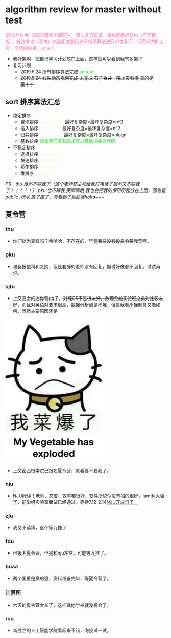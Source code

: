 # algorithm review for master without test

<font color="hotpink ">2019年推免（2020级硕士研究生）算法复习记录，将依据数据结构（严蔚敏版），算法导论（圣书）以及相关题目对于常见算法进行分类复习，但愿努力的人有一个好的结果，加油！</font>

+ 我好懒啊，把自己学习计划放在上面，这样就可以看到我有多懒了
+ 复习计划
    + 2019.5.24 所有排序算法完成 <font color="gree">accept</font>
    + ~~2019.5.24 线性动态规划完成 未完成 石子合并一晚上没看懂 真的是菜！！~~



## sort 排序算法汇总
+ 稳定排序
   + 冒泡排序  <font color="Cornsilk">bubble sort</font> 最好复杂度=最坏复杂度=n^2
   + 插入排序 <font color="Cornsilk">insert sort</font> 最好复杂度=最坏复杂度=n^2
   + 归并排序 <font color="Cornsilk">merge sort</font> 最好复杂度=最坏复杂度=nlogn
   + 基数排序 <font color="gree">好像目前没有要求写过基数排序的代码</font>
+ 不稳定排序
   + 选择排序 <font color="Cornsilk">select sort</font> 
   + 快速排序 <font color="Cornsilk">quick sort</font> 
   + 希尔排序 <font color="Cornsilk">shell sort</font> 
   + 堆排序 <font color="Cornsilk">heap sort</font> 

*PS：thu 竟然不睬我了（这个老师都主动给我打电话了居然又不睬我了！！！！！） pku 也不睬我 哭唧唧哦 我也会把我的保研历程放在上面，因为是public ,所以 匿了匿了，有看到了别乱猜haha~~~*

## 夏令营

### thu 
+ 你们以为真有吗？哈哈哈，不存在的。毕竟~~我又没有投夏令营~~我菜啊。

### pku
+ 准备报信科和叉院，但是套辞的老师没有回复，据说好像都不回复。试试再说。

### sjtu
+ 上交高金的迷你营gg了，~~对纯CS不是很友好，数理金融实验班之类对比较友好，而且对英语对要求很高，数据分析到是不难，但是我看不懂题意又能如何~~，当然主要原因还是
<img src = "./img/我菜爆了.jpg">

+ 上交密西根学院已报名夏令营，就看要不要我了。

### nju
+ NJU好评！老师、态度、效率都很好，软件所貌似没有招的很好，lamda太强了，前沿组实验室面试已经通过，等待7.12-2.14<a href="http://csopenday.nju.edu.cn/notifications/4">NJU开放日了。</a>

### zju
+ 我又不读博，这个等九推了

### fdu
+ 已报名夏令营，但是和nju冲突，可能等九推了。

### buaa
+ 两个国重是真的强，资料准备完毕，等夏令营了。

### 计算所
+ 六天的夏令营太长了，这样其他学校就没机会了。

### rcu
+ 新成立的人工智能学院看起来不错，海投试一试。



